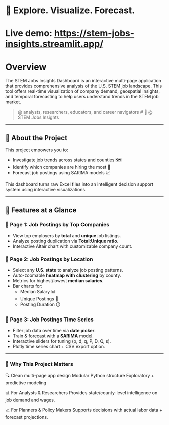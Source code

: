 # 🧠 **Explore. Visualize. Forecast.** 
# Live demo: https://stem-jobs-insights.streamlit.app/
 
# Overview
The STEM Jobs Insights Dashboard is an interactive multi-page application that provides comprehensive analysis of the U.S. STEM job landscape. This tool offers real-time visualization of company demand, geospatial insights, and temporal forecasting to help users understand trends in the STEM job market.

> @ analysts, researchers, educators, and career navigators # 🧠
> @ STEM Jobs Insights
---

## 📌 About the Project

This project empowers you to:
- Investigate job trends across states and counties 🗺️
- Identify which companies are hiring the most 🏢
- Forecast job postings using SARIMA models 📈

This dashboard turns raw Excel files into an intelligent decision support system using interactive visualizations.

---

## 🧪 Features at a Glance

### 🔹 Page 1: Job Postings by Top Companies
- View top employers by **total** and **unique** job listings.
- Analyze posting duplication via **Total:Unique ratio**.
- Interactive Altair chart with customizable company count.

### 🔹 Page 2: Job Postings by Location
- Select any **U.S. state** to analyze job posting patterns.
- Auto-zoomable **heatmap with clustering** by county.
- Metrics for highest/lowest **median salaries**.
- Bar charts for:
  - Median Salary 📊
  - Unique Postings 💼
  - Posting Duration ⏱️

### 🔹 Page 3: Job Postings Time Series
- Filter job data over time via **date picker**.
- Train & forecast with a **SARIMA** model.
- Interactive sliders for tuning (p, d, q, P, D, Q, s).
- Plotly time series chart + CSV export option.

---

### 🌟 Why This Project Matters
🔍 
Clean multi-page app design
Modular Python structure
Exploratory + predictive modeling

📊 For Analysts & Researchers
Provides state/county-level intelligence on job demand and wages.

📈 For Planners & Policy Makers
Supports decisions with actual labor data + forecast projections.

